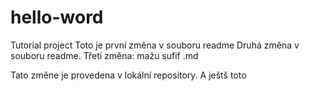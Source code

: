 ﻿# hello-word
Tutorial project
Toto je první změna v souboru readme
Druhá změna v souboru readme.
Třetí změna: mažu sufif .md 

Tato změne je provedena v lokální repository. 
A ještš toto
